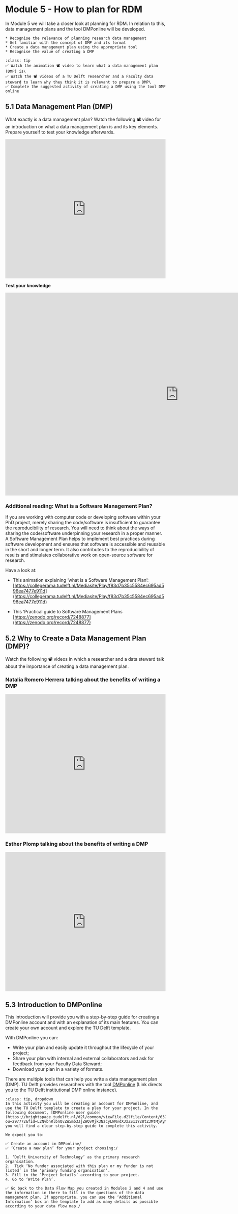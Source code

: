 # Module 5 - How to plan for RDM

In Module 5 we will take a closer look at planning for RDM. In relation to this, data management plans and the tool DMPonline will be developed.

```{admonition} At the end of this module you should be able to:
* Recognise the relevance of planning research data management   
* Get familiar with the concept of DMP and its format 
* Create a data management plan using the appropriate tool 
* Recognise the value of creating a DMP
```

```{admonition} There are different activities in this module you should complete:
:class: tip
✅ Watch the animation 📽️ video to learn what a data management plan (DMP) is\
✅ Watch the 📽️ videos of a TU Delft researcher and a Faculty data steward to learn why they think it is relevant to prepare a DMP\
✅ Complete the suggested activity of creating a DMP using the tool DMP online
```   

## 5.1 Data Management Plan (DMP)

What exactly is a data management plan? Watch the following 📽️ video for an introduction on what a data management plan is and its key elements. Prepare yourself to test your knowledge afterwards.

<iframe src="https://collegerama.tudelft.nl/Mediasite/Play/c6ee8e29b09240b98906266d7478b70a1d" aria-label="Module5" width="100%" height="437" frameborder="0" allowfullscreen="allowfullscreen" allow="autoplay *; geolocation *; microphone *; camera *; midi *; encrypted-media *"></iframe><script src="https://tudelft.h5p.com/js/h5p-resizer.js" charset="UTF-8"></script>


**Test your knowledge**
<iframe src="https://tudelft.h5p.com/content/1292012997557815077/embed" aria-label="Quiz for Module 5 - Video What is a data management plan? V2" width="1088" height="637" frameborder="0" allowfullscreen="allowfullscreen" allow="autoplay *; geolocation *; microphone *; camera *; midi *; encrypted-media *"></iframe><script src="https://tudelft.h5p.com/js/h5p-resizer.js" charset="UTF-8"></script>

### Additional reading: What is a Software Management Plan?
If you are working with computer code or developing software within your PhD project, merely sharing the code/software is insufficient to guarantee the reproducibility of research. You will need to think about the ways of sharing the code/software underpinning your research in a proper manner. A Software Management Plan helps to implement best practices during software development and ensures that software is accessible and reusable in the short and longer term. It also contributes to the reproducibility of results and stimulates collaborative work on open-source software for research.

Have a look at:

-   This animation explaining ‘what is a Software Management Plan’: [https://collegerama.tudelft.nl/Mediasite/Play/f83d7b35c5584ec695ad596ea7477e911d](https://collegerama.tudelft.nl/Mediasite/Play/f83d7b35c5584ec695ad596ea7477e911d)
    
-   This ‘Practical guide to Software Management Plans  [https://zenodo.org/record/7248877](https://zenodo.org/record/7248877)

## 5.2 Why to Create a Data Management Plan (DMP)?

Watch the following 📽️ videos in which a researcher and a data steward talk about the importance of creating a data management plan.

### Natalia Romero Herrera talking about the benefits of writing a DMP

<iframe src="https://collegerama.tudelft.nl/Mediasite/Play/742f79c576fd4493a302376d2f72675c1d" aria-label="Module5" width="100%" height="437" frameborder="0" allowfullscreen="allowfullscreen" allow="autoplay *; geolocation *; microphone *; camera *; midi *; encrypted-media *"></iframe><script src="https://tudelft.h5p.com/js/h5p-resizer.js" charset="UTF-8"></script>

### Esther Plomp talking about the benefits of writing a DMP

<iframe src="https://collegerama.tudelft.nl/Mediasite/Play/5cd7a7217c7f4e9b986d8e05909271471d" aria-label="Module3" width="100%" height="437" frameborder="0" allowfullscreen="allowfullscreen" allow="autoplay *; geolocation *; microphone *; camera *; midi *; encrypted-media *"></iframe><script src="https://tudelft.h5p.com/js/h5p-resizer.js" charset="UTF-8"></script>

## 5.3 Introduction to DMPonline

This introduction will provide you with a step-by-step guide for creating a DMPonline account and with an explanation of its main features. You can create your own account and explore the TU Delft template.

With DMPonline you can:

-   Write your plan and easily update it throughout the lifecycle of your project;
-   Share your plan with internal and external collaborators and ask for feedback from your Faculty Data Steward;
-   Download your plan in a variety of formats.
    
There are multiple tools that can help you write a data management plan (DMP). TU Delft provides researchers with the tool [DMPonline](https://dmponline.tudelft.nl/?perform_check=false) (Link directs you to the TU Delft institutional DMP online instance).

```{admonition} Suggested Activity - Getting started with creating a DMP
:class: tip, dropdown
In this activity you will be creating an account for DMPonline, and use the TU Delft template to create a plan for your project. In the following document, [DMPonline user guide](https://brightspace.tudelft.nl/d2l/common/viewFile.d2lfile/Content/637384388228502429/DMPonline%20user%20guide_Jan.2020.pdf?ou=297772&fid=L2NvbnRlbnQvZW5mb3JjZWQvMjk3NzcyLWNvdXJzZS11Y28tZ3MtMjAyMC1yNGExLTAxL0RNUG9ubGluZSB1c2VyIGd1aWRlX0phbi4yMDIwLnBkZg), you will find a clear step-by-step guide to complete this activity. 

We expect you to:

✅ Create an account in DMPonline/
✅ ‘Create a new plan’ for your project choosing:/

1. ‘Delft University of Technology’ as the primary research organisation. 
2.  Tick ‘No funder associated with this plan or my funder is not listed’ in the ‘primary funding organisation’.
3. Fill in the ‘Project Details’ according to your project.
4. Go to ‘Write Plan’.

✅ Go back to the Data Flow Map you created in Modules 2 and 4 and use the information in there to fill in the questions of the data management plan. If appropriate, you can use the ‘Additional Information’ box in the template to add as many details as possible according to your data flow map./

```

